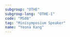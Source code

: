 ```yaml
---
subgroup: "OTHE"
subgroup-long: "OTHE-1"
code: "MS08"
tag: "Minisymposium Speaker"
name: "Yeona Kang"
---
```

